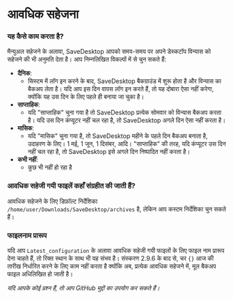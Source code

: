 # आवधिक सहेजना
### यह कैसे काम करता है?
मैन्युअल सहेजने के अलावा, SaveDesktop आपको समय-समय पर अपने डेस्कटॉप विन्यास को सहेजने की भी अनुमति देता है। आप निम्नलिखित विकल्पों में से चुन सकते हैं:
- **दैनिक**:
  - सिस्टम में लॉग इन करने के बाद, SaveDesktop बैकग्राउंड में शुरू होता है और विन्यास का बैकअप लेता है। यदि आप इस दिन वापस लॉग इन करते हैं, तो यह दोबारा ऐसा नहीं करेगा, क्योंकि यह उस दिन के लिए पहले ही बनाया जा चुका है।
- **साप्ताहिक**:
  - यदि "साप्ताहिक" चुना गया है तो SaveDesktop प्रत्येक सोमवार को विन्यास बैकअप करता है। यदि उस दिन कंप्यूटर नहीं चल रहा है, तो SaveDesktop अगले दिन ऐसा नहीं करता है।
- **मासिक**:
  - यदि "मासिक" चुना गया है, तो SaveDesktop महीने के पहले दिन बैकअप बनाता है, उदाहरण के लिए। 1 मई, 1 जून, 1 दिसंबर, आदि। "साप्ताहिक" की तरह, यदि कंप्यूटर उस दिन नहीं चल रहा है, तो SaveDesktop इसे अगले दिन निष्पादित नहीं करता है।
- **कभी नहीं**:
  - कुछ भी नहीं हो रहा है

### आवधिक सहेजी गयी फाइलें कहाँ संग्रहीत की जाती हैं?
आवधिक सहेजने के लिए डिफ़ॉल्ट निर्देशिका `/home/user/Downloads/SaveDesktop/archives` है, लेकिन आप कस्टम निर्देशिका चुन सकते हैं।

### फाइलनाम प्रारूप
यदि आप `Latest_configuration` के अलावा आवधिक सहेजी गयी फाइलों के लिए फाइल नाम प्रारूप देना चाहते हैं, तो रिक्त स्थान के साथ भी यह संभव है। संस्करण 2.9.6 के बाद से, चर `{}` आज की तारीख निर्धारित करने के लिए काम नहीं करता है क्योंकि अब, प्रत्येक आवधिक सहेजने में, मूल बैकअप फाइल अधिलिखित हो जाती है।

_यदि आपके कोई प्रश्न हैं, तो आप GitHub मुद्दों का उपयोग कर सकते हैं।_
